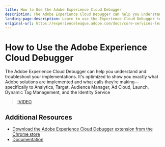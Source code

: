```yaml
---
title: How to Use the Adobe Experience Cloud Debugger
description: The Adobe Experience Cloud Debugger can help you understand and troubleshoot your implementations. It's optimized to show you exactly what Adobe solutions are implemented and what calls they’re making--specifically to Analytics, Target, Audience Manager, Ad Cloud, Launch, Dynamic Tag Management, and the Adobe Experience Platform Identity Service
landing-page-description: Learn to use the Experience Cloud Debugger to troubleshoot your implementations. Understand what Adobe solutions are implemented and what calls they’re making.
original-url: https://experienceleague.adobe.com/docs/core-services-learn/tutorials/debugger/use-the-experience-cloud-debugger.html
---
```


# How to Use the Adobe Experience Cloud Debugger

The Adobe Experience Cloud Debugger can help you understand and troubleshoot your implementations. It's optimized to show you exactly what Adobe solutions are implemented and what calls they’re making&mdash;specifically to Analytics, Target, Audience Manager, Ad Cloud, Launch, Dynamic Tag Management, and the Identity Service

>[!VIDEO](https://video.tv.adobe.com/v/23064/?quality=12)

## Additional Resources

* [Download the Adobe Experience Cloud Debugger extension from the Chrome store](https://chrome.google.com/webstore/detail/adobe-experience-cloud-de/ocdmogmohccmeicdhlhhgepeaijenapj)
* [Documentation](https://marketing.adobe.com/resources/help/en_US/experience-cloud-debugger/)